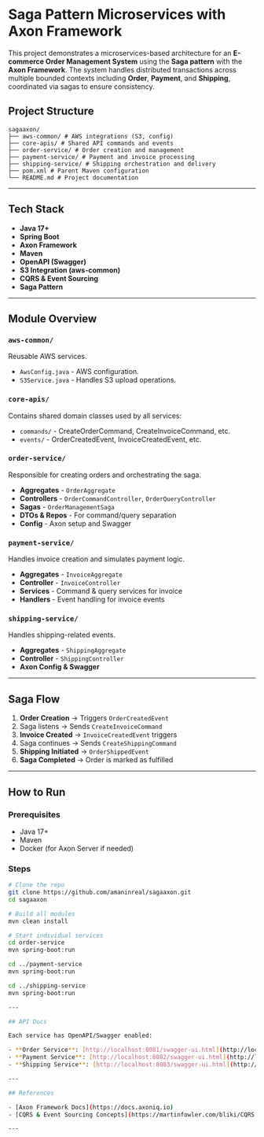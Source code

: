 # Saga Pattern Microservices with Axon Framework

This project demonstrates a microservices-based architecture for an **E-commerce Order Management System** using the **Saga pattern** with the **Axon Framework**. The system handles distributed transactions across multiple bounded contexts including **Order**, **Payment**, and **Shipping**, coordinated via sagas to ensure consistency.

## Project Structure
```
sagaaxon/
├── aws-common/ # AWS integrations (S3, config)
├── core-apis/ # Shared API commands and events
├── order-service/ # Order creation and management
├── payment-service/ # Payment and invoice processing
├── shipping-service/ # Shipping orchestration and delivery
├── pom.xml # Parent Maven configuration
└── README.md # Project documentation

```
---

## Tech Stack

- **Java 17+**
- **Spring Boot**
- **Axon Framework**
- **Maven**
- **OpenAPI (Swagger)**
- **S3 Integration (aws-common)**
- **CQRS & Event Sourcing**
- **Saga Pattern**

---

## Module Overview

### `aws-common/`
Reusable AWS services.
- `AwsConfig.java` - AWS configuration.
- `S3Service.java` - Handles S3 upload operations.

### `core-apis/`
Contains shared domain classes used by all services:
- `commands/` - CreateOrderCommand, CreateInvoiceCommand, etc.
- `events/` - OrderCreatedEvent, InvoiceCreatedEvent, etc.

### `order-service/`
Responsible for creating orders and orchestrating the saga.
- **Aggregates** - `OrderAggregate`
- **Controllers** - `OrderCommandController`, `OrderQueryController`
- **Sagas** - `OrderManagementSaga`
- **DTOs & Repos** - For command/query separation
- **Config** - Axon setup and Swagger

### `payment-service/`
Handles invoice creation and simulates payment logic.
- **Aggregates** - `InvoiceAggregate`
- **Controller** - `InvoiceController`
- **Services** - Command & query services for invoice
- **Handlers** - Event handling for invoice events

### `shipping-service/`
Handles shipping-related events.
- **Aggregates** - `ShippingAggregate`
- **Controller** - `ShippingController`
- **Axon Config & Swagger**

---

## Saga Flow

1. **Order Creation** → Triggers `OrderCreatedEvent`
2. Saga listens → Sends `CreateInvoiceCommand`
3. **Invoice Created** → `InvoiceCreatedEvent` triggers
4. Saga continues → Sends `CreateShippingCommand`
5. **Shipping Initiated** → `OrderShippedEvent`
6. **Saga Completed** → Order is marked as fulfilled

---

## How to Run

### Prerequisites
- Java 17+
- Maven
- Docker (for Axon Server if needed)

### Steps

```bash
# Clone the repo
git clone https://github.com/amaninreal/sagaaxon.git
cd sagaaxon

# Build all modules
mvn clean install

# Start individual services
cd order-service
mvn spring-boot:run

cd ../payment-service
mvn spring-boot:run

cd ../shipping-service
mvn spring-boot:run

---

## API Docs

Each service has OpenAPI/Swagger enabled:

- **Order Service**: [http://localhost:8081/swagger-ui.html](http://localhost:8081/swagger-ui.html)
- **Payment Service**: [http://localhost:8082/swagger-ui.html](http://localhost:8082/swagger-ui.html)
- **Shipping Service**: [http://localhost:8083/swagger-ui.html](http://localhost:8083/swagger-ui.html)

---

## References

- [Axon Framework Docs](https://docs.axoniq.io)
- [CQRS & Event Sourcing Concepts](https://martinfowler.com/bliki/CQRS.html)

---